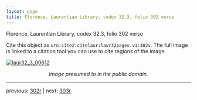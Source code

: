 ```yaml
---
layout: page
title: Florence, Laurentian Library, codex 32.3, folio 302 verso
---
```


Florence, Laurentian Library, codex 32.3, folio 302 verso

Cite this object as `urn:cite2:citelaur:laur32pages.v1:302v`.  The full image is linked to a citation tool you can use to cite regions of the image.

[![laur32_3_00612](http://www.homermultitext.org/iipsrv?IIIF=/project/homer/pyramidal/deepzoom/citelaur/laur32imgs/v1/laur32_3_00612.tif/full/800,/0/default.jpg)](http://www.homermultitext.org/ict2/?urn=urn:cite2:citelaur:laur32imgs.v1:laur32_3_00612) 

<p style="text-align: center; font-style: italic;">Image presumed to in the public domain.</p>

---

previous: [302r](../302r/) | next: [303r](../303r/)